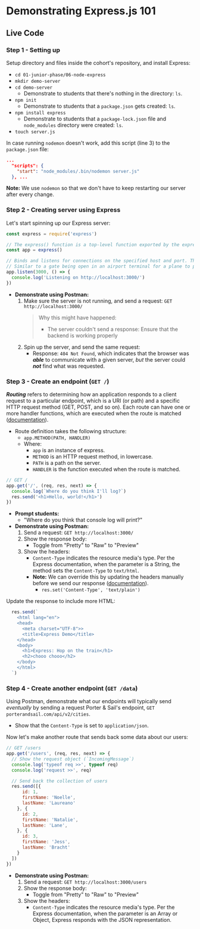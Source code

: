 # Demonstrating Express.js 101

## **Live Code**

### **Step 1** - Setting up

Setup directory and files inside the cohort's repository, and install Express:
- `cd 01-junior-phase/06-node-express`
- `mkdir demo-server`
- `cd demo-server`
  - Demonstrate to students that there's nothing in the directory: `ls`.
- `npm init`
  - Demonstrate to students that a `package.json` gets created: `ls`.
- `npm install express`
  - Demonstrate to students that a `package-lock.json` file and `node_modules` directory were created: `ls`.
- `touch server.js`

In case running `nodemon` doesn't work, add this script (line 3) to the `package.json` file:
```json
...
  "scripts": {
    "start": "node_modules/.bin/nodemon server.js"
  }, ...
```
**Note:** We use `nodemon` so that we don't have to keep restarting our server after every change.

### **Step 2** - Creating server using Express

Let's start spinning up our Express server:
```js
const express = require('express')

// The express() function is a top-level function exported by the express module.
const app = express()

// Binds and listens for connections on the specified host and port. This method is identical to Node’s http.Server.listen().
// Similar to a gate being open in an airport terminal for a plane to pull into.
app.listen(3000, () => {
  console.log('Listening on http://localhost:3000/')
})
```
- **Demonstrate using Postman:**
  1. Make sure the server is not running, and send a request: `GET http://localhost:3000/`
      > Why this might have happened:
      > - The server couldn't send a response: Ensure that the backend is working properly
  2. Spin up the server, and send the same request:
      - Response: `404 Not Found`, which indicates that the browser was ***able*** to communicate with a given server, _but_ the server could ***not*** find what was requested.

### **Step 3** - Create an endpoint (`GET /`)

***Routing*** refers to determining how an application responds to a client request to a particular endpoint, which is a URI (or path) and a specific HTTP request method (GET, POST, and so on).
Each route can have one or more handler functions, which are executed when the route is matched ([documentation](https://expressjs.com/en/starter/basic-routing.html)).

- Route definition takes the following structure:
  - `app.METHOD(PATH, HANDLER)`
  - Where:
    - `app` is an instance of express.
    - `METHOD` is an HTTP request method, in lowercase.
    - `PATH` is a path on the server.
    - `HANDLER` is the function executed when the route is matched.

```js
// GET /
app.get('/', (req, res, next) => {
  console.log(`Where do you think I'll log?`)
  res.send('<h1>Hello, world!</h1>')
})
```
- **Prompt students:**
  - "Where do you think that console log will print?"
- **Demonstrate using Postman:**
  1. Send a request: `GET http://localhost:3000/`
  2. Show the response body:
      - Toggle from "Pretty" to "Raw" to "Preview"
  3. Show the headers:
      - `Content-Type` indicates the resource media's type. Per the Express documentation, when the parameter is a String, the method sets the `Content-Type` to `text/html`.
      - **Note:** We can override this by updating the headers manually before we send our response ([documentation](https://expressjs.com/en/4x/api.html#res.set)).
        - `res.set('Content-Type', 'text/plain')`

Update the response to include more HTML:
```js
  res.send(`
    <html lang="en">
    <head>
      <meta charset="UTF-8">>
      <title>Express Demo</title>
    </head>
    <body>
      <h1>Express: Hop on the train</h1>
      <h2>chooo chooo</h2>
    </body>
    </html>
  `)
```

### **Step 4** - Create another endpoint (`GET /data`)

Using Postman, demonstrate what our endpoints will typically send _eventually_ by sending a request Porter & Sail's endpoint, `GET porterandsail.com/api/v2/cities`.
  - Show that the `Content-Type` is set to `application/json`.

Now let's make another route that sends back some data about our users:
```js
// GET /users
app.get('/users', (req, res, next) => {
  // Show the request object (`IncomingMessage`)
  console.log('typeof req >>', typeof req)
  console.log('request >>', req)

  // Send back the collection of users
  res.send([{
      id: 1,
      firstName: 'Noelle',
      lastName: 'Laureano'
    }, {
      id: 2,
      firstName: 'Natalie',
      lastName: 'Lane',
    }, {
      id: 3,
      firstName: 'Jess',
      lastName: 'Bracht'
    }
  ])
})
```
- **Demonstrate using Postman:**
  1. Send a request: `GET http://localhost:3000/users`
  2. Show the response body:
      - Toggle from "Pretty" to "Raw" to "Preview"
  3. Show the headers:
      - `Content-Type` indicates the resource media's type. Per the Express documentation, when the parameter is an Array or Object, Express responds with the JSON representation.
